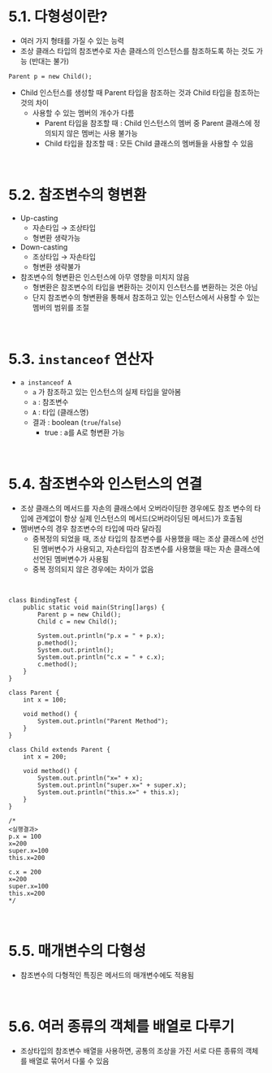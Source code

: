 # 5.1. 다형성이란?

-   여러 가지 형태를 가질 수 있는 능력
-   조상 클래스 타입의 참조변수로 자손 클래스의 인스턴스를 참조하도록 하는 것도 가능 (반대는 불가)
  
  ```
  Parent p = new Child();
  ```

-   Child 인스턴스를 생성할 때 Parent 타입을 참조하는 것과 Child 타입을 참조하는 것의 차이
    -   사용할 수 있는 멤버의 개수가 다름
        -   Parent 타입을 참조할 때 : Child 인스턴스의 멤버 중 Parent 클래스에 정의되지 않은 멤버는 사용 불가능
        -   Child 타입을 참조할 때 : 모든 Child 클래스의 멤버들을 사용할 수 있음

<br>

# 5.2. 참조변수의 형변환

-   Up-casting
    -   자손타입 → 조상타입
    -   형변환 생략가능
-   Down-casting
    -   조상타입 → 자손타입
    -   형변환 생략불가
-   참조변수의 형변환은 인스턴스에 아무 영향을 미치지 않음
    -   형변환은 참조변수의 타입을 변환하는 것이지 인스턴스를 변환하는 것은 아님
    -   단지 참조변수의 형변환을 통해서 참조하고 있는 인스턴스에서 사용할 수 있는 멤버의 범위를 조절

<br>

# 5.3. `instanceof` 연산자

-   `a instanceof A`
    -   `a` 가 참조하고 있는 인스턴스의 실제 타입을 알아봄
    -   `a` : 참조변수
    -   `A` : 타입 (클래스명)
    -   결과 : boolean (`true`/`false`)
        -   true : a를 A로 형변환 가능
     
<br>

# 5.4. 참조변수와 인스턴스의 연결

-   조상 클래스의 메서드를 자손의 클래스에서 오버라이딩한 경우에도 참조 변수의 타입에 관계없이 항상 실제 인스턴스의 메서드(오버라이딩된 메서드)가 호출됨
-   멤버변수의 경우 참조변수의 타입에 따라 달라짐
    -   중복정의 되었을 때, 조상 타입의 참조변수를 사용했을 때는 조상 클래스에 선언된 멤버변수가 사용되고, 자손타입의 참조변수를 사용했을 때는 자손 클래스에 선언된 멤버변수가 사용됨
    -   중복 정의되지 않은 경우에는 차이가 없음

<br>

```
class BindingTest {
	public static void main(String[]args) {
    	Parent p = new Child();
        Child c = new Child();
        
        System.out.println("p.x = " + p.x);
        p.method();
        System.out.println();
        System.out.println("c.x = " + c.x);
        c.method();
	}
}

class Parent {
	int x = 100;
    
    void method() {
    	System.out.println("Parent Method");
    }
}

class Child extends Parent {
	int x = 200;
    
    void method() {
    	System.out.println("x=" + x);
        System.out.println("super.x=" + super.x);
        System.out.println("this.x=" + this.x);
    }
}

/*
<실행결과>
p.x = 100
x=200
super.x=100
this.x=200

c.x = 200
x=200
super.x=100
this.x=200
*/
```

<br>


# 5.5. 매개변수의 다형성

-   참조변수의 다형적인 특징은 메서드의 매개변수에도 적용됨

<br>

# 5.6. 여러 종류의 객체를 배열로 다루기

-   조상타입의 참조변수 배열을 사용하면, 공통의 조상을 가진 서로 다른 종류의 객체를 배열로 묶어서 다룰 수 있음

<br>

